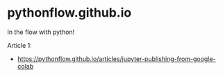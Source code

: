 # pythonflow.github.io
In the flow with python!



Article 1: 
* https://pythonflow.github.io/articles/jupyter-publishing-from-google-colab
